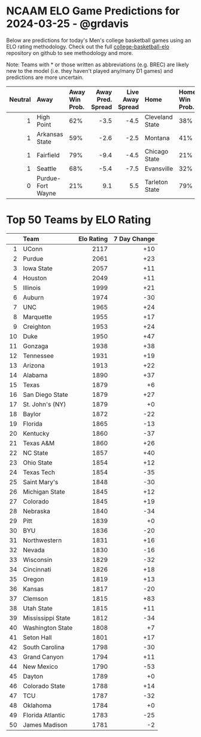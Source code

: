 # NCAAM ELO Game Predictions for 2024-03-25 - @grdavis
Below are predictions for today's Men's college basketball games using an ELO rating methodology. Check out the full [college-basketball-elo](https://github.com/grdavis/college-basketball-elo) repository on github to see methodology and more.

Note: Teams with * or those written as abbreviations (e.g. BREC) are likely new to the model (i.e. they haven't played any/many D1 games) and predictions are more uncertain.

|   Neutral | Away              | Away Win Prob.   |   Away Pred. Spread |   Live Away Spread | Home            | Home Win Prob.   |   Home Pred. Spread |
|----------:|:------------------|:-----------------|--------------------:|-------------------:|:----------------|:-----------------|--------------------:|
|         1 | High Point        | 62%              |                -3.5 |               -4.5 | Cleveland State | 38%              |                 3.5 |
|         1 | Arkansas State    | 59%              |                -2.6 |               -2.5 | Montana         | 41%              |                 2.6 |
|         1 | Fairfield         | 79%              |                -9.4 |               -4.5 | Chicago State   | 21%              |                 9.4 |
|         1 | Seattle           | 68%              |                -5.4 |               -7.5 | Evansville      | 32%              |                 5.4 |
|         0 | Purdue-Fort Wayne | 21%              |                 9.1 |                5.5 | Tarleton State  | 79%              |                -9.1 |

# Top 50 Teams by ELO Rating
|    | Team              |   Elo Rating |   7 Day Change |
|---:|:------------------|-------------:|---------------:|
|  1 | UConn             |         2117 |            +10 |
|  2 | Purdue            |         2061 |            +23 |
|  3 | Iowa State        |         2057 |            +11 |
|  4 | Houston           |         2049 |            +11 |
|  5 | Illinois          |         1999 |            +21 |
|  6 | Auburn            |         1974 |            -30 |
|  7 | UNC               |         1965 |            +24 |
|  8 | Marquette         |         1955 |            +17 |
|  9 | Creighton         |         1953 |            +24 |
| 10 | Duke              |         1950 |            +47 |
| 11 | Gonzaga           |         1938 |            +38 |
| 12 | Tennessee         |         1931 |            +19 |
| 13 | Arizona           |         1913 |            +22 |
| 14 | Alabama           |         1890 |            +37 |
| 15 | Texas             |         1879 |             +6 |
| 16 | San Diego State   |         1879 |            +27 |
| 17 | St. John's (NY)   |         1879 |             +0 |
| 18 | Baylor            |         1872 |            -22 |
| 19 | Florida           |         1865 |            -13 |
| 20 | Kentucky          |         1860 |            -37 |
| 21 | Texas A&M         |         1860 |            +26 |
| 22 | NC State          |         1857 |            +40 |
| 23 | Ohio State        |         1854 |            +12 |
| 24 | Texas Tech        |         1854 |            -35 |
| 25 | Saint Mary's      |         1848 |            -30 |
| 26 | Michigan State    |         1845 |            +12 |
| 27 | Colorado          |         1845 |            +19 |
| 28 | Nebraska          |         1840 |            -34 |
| 29 | Pitt              |         1839 |             +0 |
| 30 | BYU               |         1836 |            -20 |
| 31 | Northwestern      |         1831 |            +16 |
| 32 | Nevada            |         1830 |            -16 |
| 33 | Wisconsin         |         1829 |            -32 |
| 34 | Cincinnati        |         1826 |            +18 |
| 35 | Oregon            |         1819 |            +13 |
| 36 | Kansas            |         1817 |            -20 |
| 37 | Clemson           |         1815 |            +83 |
| 38 | Utah State        |         1815 |            +11 |
| 39 | Mississippi State |         1812 |            -34 |
| 40 | Washington State  |         1808 |             +7 |
| 41 | Seton Hall        |         1801 |            +17 |
| 42 | South Carolina    |         1798 |            -30 |
| 43 | Grand Canyon      |         1794 |            +11 |
| 44 | New Mexico        |         1790 |            -53 |
| 45 | Dayton            |         1789 |             +0 |
| 46 | Colorado State    |         1788 |            +14 |
| 47 | TCU               |         1787 |            -32 |
| 48 | Oklahoma          |         1784 |             +0 |
| 49 | Florida Atlantic  |         1783 |            -25 |
| 50 | James Madison     |         1781 |             -2 |